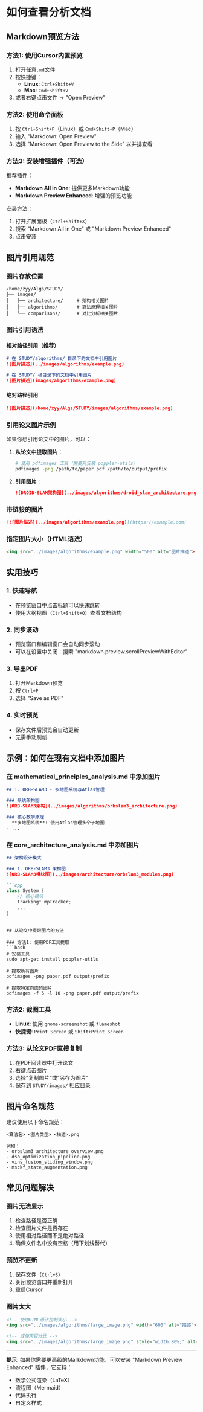# 如何查看分析文档

## Markdown预览方法

### 方法1: 使用Cursor内置预览
1. 打开任意`.md`文件
2. 按快捷键：
   - **Linux**: `Ctrl+Shift+V`
   - **Mac**: `Cmd+Shift+V`
3. 或者右键点击文件 → "Open Preview"

### 方法2: 使用命令面板
1. 按 `Ctrl+Shift+P`（Linux）或 `Cmd+Shift+P`（Mac）
2. 输入 "Markdown: Open Preview"
3. 选择 "Markdown: Open Preview to the Side" 以并排查看

### 方法3: 安装增强插件（可选）
推荐插件：
- **Markdown All in One**: 提供更多Markdown功能
- **Markdown Preview Enhanced**: 增强的预览功能

安装方法：
1. 打开扩展面板（`Ctrl+Shift+X`）
2. 搜索 "Markdown All in One" 或 "Markdown Preview Enhanced"
3. 点击安装

## 图片引用规范

### 图片存放位置
```
/home/zyy/Algs/STUDY/
├── images/
│   ├── architecture/     # 架构相关图片
│   ├── algorithms/       # 算法原理相关图片
│   └── comparisons/      # 对比分析相关图片
```

### 图片引用语法

#### 相对路径引用（推荐）
```markdown
# 在 STUDY/algorithms/ 目录下的文档中引用图片
![图片描述](../images/algorithms/example.png)

# 在 STUDY/ 根目录下的文档中引用图片
![图片描述](images/algorithms/example.png)
```

#### 绝对路径引用
```markdown
![图片描述](/home/zyy/Algs/STUDY/images/algorithms/example.png)
```

### 引用论文图片示例
如果你想引用论文中的图片，可以：

1. **从论文中提取图片**：
   ```bash
   # 使用 pdfimages 工具（需要先安装 poppler-utils）
   pdfimages -png /path/to/paper.pdf /path/to/output/prefix
   ```

2. **引用图片**：
   ```markdown
   ![DROID-SLAM架构图](../images/algorithms/droid_slam_architecture.png)
   ```

### 带链接的图片
```markdown
[![图片描述](../images/algorithms/example.png)](https://example.com)
```

### 指定图片大小（HTML语法）
```markdown
<img src="../images/algorithms/example.png" width="500" alt="图片描述">
```

## 实用技巧

### 1. 快速导航
- 在预览窗口中点击标题可以快速跳转
- 使用大纲视图（`Ctrl+Shift+O`）查看文档结构

### 2. 同步滚动
- 预览窗口和编辑窗口会自动同步滚动
- 可以在设置中关闭：搜索 "markdown.preview.scrollPreviewWithEditor"

### 3. 导出PDF
1. 打开Markdown预览
2. 按 `Ctrl+P`
3. 选择 "Save as PDF"

### 4. 实时预览
- 保存文件后预览会自动更新
- 无需手动刷新

## 示例：如何在现有文档中添加图片

### 在 mathematical_principles_analysis.md 中添加图片

```markdown
## 1. ORB-SLAM3 - 多地图系统与Atlas管理

### 系统架构图
![ORB-SLAM3架构](../images/algorithms/orbslam3_architecture.png)

### 核心数学原理
- **多地图系统**: 使用Atlas管理多个子地图
- ...
```

### 在 core_architecture_analysis.md 中添加图片

```markdown
## 架构设计模式

### 1. ORB-SLAM3 架构图
![ORB-SLAM3模块图](../images/architecture/orbslam3_modules.png)

```cpp
class System {
    // 核心模块
    Tracking* mpTracker;
    ...
}
```
```

## 从论文中提取图片的方法

### 方法1: 使用PDF工具提取
```bash
# 安装工具
sudo apt-get install poppler-utils

# 提取所有图片
pdfimages -png paper.pdf output/prefix

# 提取特定页面的图片
pdfimages -f 5 -l 10 -png paper.pdf output/prefix
```

### 方法2: 截图工具
- **Linux**: 使用 `gnome-screenshot` 或 `flameshot`
- **快捷键**: `Print Screen` 或 `Shift+Print Screen`

### 方法3: 从论文PDF直接复制
1. 在PDF阅读器中打开论文
2. 右键点击图片
3. 选择"复制图片"或"另存为图片"
4. 保存到 `STUDY/images/` 相应目录

## 图片命名规范

建议使用以下命名规范：
```
<算法名>_<图片类型>_<描述>.png

例如：
- orbslam3_architecture_overview.png
- dso_optimization_pipeline.png
- vins_fusion_sliding_window.png
- msckf_state_augmentation.png
```

## 常见问题解决

### 图片无法显示
1. 检查路径是否正确
2. 检查图片文件是否存在
3. 使用相对路径而不是绝对路径
4. 确保文件名中没有空格（用下划线替代）

### 预览不更新
1. 保存文件（`Ctrl+S`）
2. 关闭预览窗口并重新打开
3. 重启Cursor

### 图片太大
```markdown
<!-- 使用HTML语法控制大小 -->
<img src="../images/algorithms/large_image.png" width="600" alt="描述">

<!-- 或使用百分比 -->
<img src="../images/algorithms/large_image.png" style="width:80%;" alt="描述">
```

---

**提示**: 如果你需要更高级的Markdown功能，可以安装 "Markdown Preview Enhanced" 插件，它支持：
- 数学公式渲染（LaTeX）
- 流程图（Mermaid）
- 代码执行
- 自定义样式




